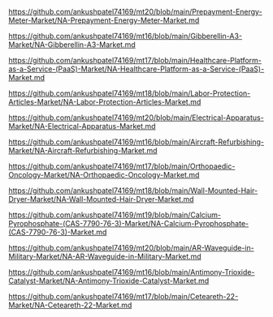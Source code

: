 <p><a href="https://github.com/ankushpatel74169/mt20/blob/main/Prepayment-Energy-Meter-Market/NA-Prepayment-Energy-Meter-Market.md">https://github.com/ankushpatel74169/mt20/blob/main/Prepayment-Energy-Meter-Market/NA-Prepayment-Energy-Meter-Market.md</a></p><p><a href="https://github.com/ankushpatel74169/mt16/blob/main/Gibberellin-A3-Market/NA-Gibberellin-A3-Market.md">https://github.com/ankushpatel74169/mt16/blob/main/Gibberellin-A3-Market/NA-Gibberellin-A3-Market.md</a></p><p><a href="https://github.com/ankushpatel74169/mt17/blob/main/Healthcare-Platform-as-a-Service-(PaaS)-Market/NA-Healthcare-Platform-as-a-Service-(PaaS)-Market.md">https://github.com/ankushpatel74169/mt17/blob/main/Healthcare-Platform-as-a-Service-(PaaS)-Market/NA-Healthcare-Platform-as-a-Service-(PaaS)-Market.md</a></p><p><a href="https://github.com/ankushpatel74169/mt18/blob/main/Labor-Protection-Articles-Market/NA-Labor-Protection-Articles-Market.md">https://github.com/ankushpatel74169/mt18/blob/main/Labor-Protection-Articles-Market/NA-Labor-Protection-Articles-Market.md</a></p><p><a href="https://github.com/ankushpatel74169/mt20/blob/main/Electrical-Apparatus-Market/NA-Electrical-Apparatus-Market.md">https://github.com/ankushpatel74169/mt20/blob/main/Electrical-Apparatus-Market/NA-Electrical-Apparatus-Market.md</a></p><p><a href="https://github.com/ankushpatel74169/mt16/blob/main/Aircraft-Refurbishing-Market/NA-Aircraft-Refurbishing-Market.md">https://github.com/ankushpatel74169/mt16/blob/main/Aircraft-Refurbishing-Market/NA-Aircraft-Refurbishing-Market.md</a></p><p><a href="https://github.com/ankushpatel74169/mt17/blob/main/Orthopaedic-Oncology-Market/NA-Orthopaedic-Oncology-Market.md">https://github.com/ankushpatel74169/mt17/blob/main/Orthopaedic-Oncology-Market/NA-Orthopaedic-Oncology-Market.md</a></p><p><a href="https://github.com/ankushpatel74169/mt18/blob/main/Wall-Mounted-Hair-Dryer-Market/NA-Wall-Mounted-Hair-Dryer-Market.md">https://github.com/ankushpatel74169/mt18/blob/main/Wall-Mounted-Hair-Dryer-Market/NA-Wall-Mounted-Hair-Dryer-Market.md</a></p><p><a href="https://github.com/ankushpatel74169/mt19/blob/main/Calcium-Pyrophosphate-(CAS-7790-76-3)-Market/NA-Calcium-Pyrophosphate-(CAS-7790-76-3)-Market.md">https://github.com/ankushpatel74169/mt19/blob/main/Calcium-Pyrophosphate-(CAS-7790-76-3)-Market/NA-Calcium-Pyrophosphate-(CAS-7790-76-3)-Market.md</a></p><p><a href="https://github.com/ankushpatel74169/mt20/blob/main/AR-Waveguide-in-Military-Market/NA-AR-Waveguide-in-Military-Market.md">https://github.com/ankushpatel74169/mt20/blob/main/AR-Waveguide-in-Military-Market/NA-AR-Waveguide-in-Military-Market.md</a></p><p><a href="https://github.com/ankushpatel74169/mt16/blob/main/Antimony-Trioxide-Catalyst-Market/NA-Antimony-Trioxide-Catalyst-Market.md">https://github.com/ankushpatel74169/mt16/blob/main/Antimony-Trioxide-Catalyst-Market/NA-Antimony-Trioxide-Catalyst-Market.md</a></p><p><a href="https://github.com/ankushpatel74169/mt17/blob/main/Ceteareth-22-Market/NA-Ceteareth-22-Market.md">https://github.com/ankushpatel74169/mt17/blob/main/Ceteareth-22-Market/NA-Ceteareth-22-Market.md</a></p>
